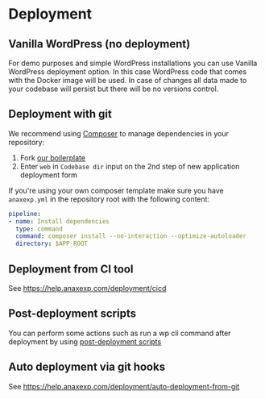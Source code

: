 # Deployment 

## Vanilla WordPress (no deployment)

For demo purposes and simple WordPress installations you can use Vanilla WordPress deployment option. In this case WordPress code that comes with the Docker image will be used. In case of changes all data made to your codebase will persist but there will be no versions control.

## Deployment with git

We recommend using [Composer](https://getcomposer.org/) to manage dependencies in your repository:

1. Fork [our boilerplate](https://github.com/anaxexp/wordpress-composer)
2. Enter `web` in `Codebase dir` input on the 2nd step of new application deployment form

If you're using your own composer template make sure you have `anaxexp.yml` in the repository root with the following content:

```yml
pipeline:
- name: Install dependencies
  type: command
  command: composer install --no-interaction --optimize-autoloader
  directory: $APP_ROOT
```

## Deployment from CI tool

See https://help.anaxexp.com/deployment/cicd

## Post-deployment scripts

You can perform some actions such as run a wp cli command after deployment by using [post-deployment scripts](https://help.anaxexp.com/deployment/post-deployment-scripts)

## Auto deployment via git hooks

See https://help.anaxexp.com/deployment/auto-deployment-from-git